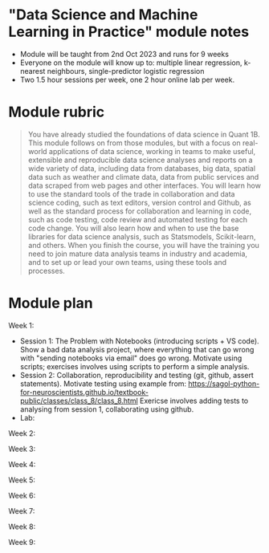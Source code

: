 # "Data Science and Machine Learning in Practice" module notes
* Module will be taught from 2nd Oct 2023 and runs for 9 weeks
* Everyone  on the module will know up to: multiple linear regression, 
k-nearest neighbours, single-predictor logistic regression
* Two 1.5 hour sessions per week, one 2 hour online lab per week.

# Module rubric

> You have already studied the foundations of data science in Quant 1B.
> This module follows on from those modules, but with a focus on real-world 
> applications of data science, working in teams to make useful, extensible and 
> reproducible data science analyses and reports on a wide variety of data, 
> including data from databases, big data, spatial data such as weather and 
> climate data, data from public services and data scraped from web pages and 
> other interfaces.  You will learn how to use the standard tools of the trade in
> collaboration and data science coding, such as text editors, version control 
> and Github, as well as the standard process for collaboration and learning in 
> code, such as code testing, code review and automated testing for each code 
> change.  You will also learn how and when to use the base libraries for data 
> science analysis, such as Statsmodels, Scikit-learn, and others.  When you 
> finish the course, you will have the training you need to join mature data
> analysis teams in industry and academia, and to set up or lead your own teams,
> using these tools and processes.

# Module plan

Week 1:
* Session 1: The Problem with Notebooks (introducing scripts + VS code).
  Show a bad data analysis project, where everything that can go wrong with
  "sending notebooks via email" does go wrong. Motivate using scripts; exercises
  involves using scripts to perform a simple analysis. 
* Session 2: Collaboration, reproducibility and testing (git, github, assert
  statements). Motivate testing using example from: 
  https://sagol-python-for-neuroscientists.github.io/textbook-public/classes/class_8/class_8.html 
  Exericse involves adding tests to analysing from session 1, collaborating 
  using github.
* Lab: 

Week 2:

Week 3:

Week 4:

Week 5:

Week 6:

Week 7:

Week 8:

Week 9:
